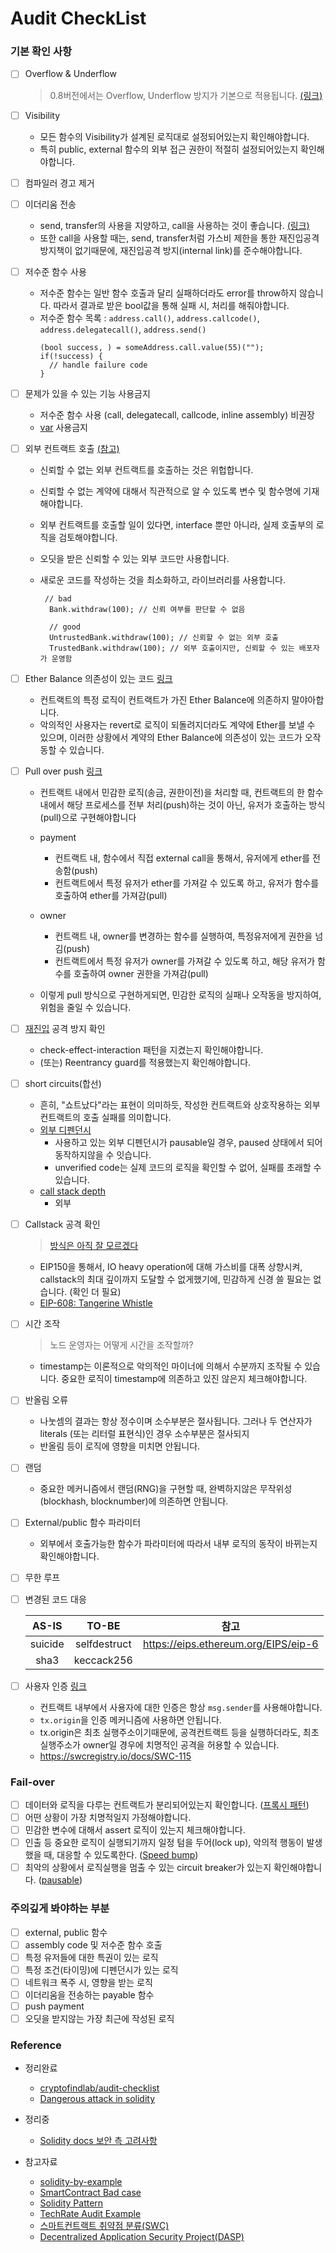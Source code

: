 # Audit CheckList

### 기본 확인 사항

- [ ] Overflow & Underflow
  > 0.8버전에서는 Overflow, Underflow 방지가 기본으로 적용됩니다. [(링크)](https://docs.soliditylang.org/en/v0.8.13/080-breaking-changes.html#silent-changes-of-the-semantics)
- [ ] Visibility
  - 모든 함수의 Visibility가 설계된 로직대로 설정되어있는지 확인해야합니다.
  - 특히 public, external 함수의 외부 접근 권한이 적절히 설정되어있는지 확인해야합니다.
- [ ] 컴파일러 경고 제거
- [ ] 이더리움 전송

  - send, transfer의 사용을 지양하고, call을 사용하는 것이 좋습니다. [(링크)](https://consensys.github.io/smart-contract-best-practices/development-recommendations/general/external-calls/#dont-use-transfer-or-send)
  - 또한 call을 사용할 때는, send, transfer처럼 가스비 제한을 통한 재진입공격 방지책이 없기때문에, 재진입공격 방지(internal link)를 준수해야합니다.

- [ ] 저수준 함수 사용
  - 저수준 함수는 일반 함수 호출과 달리 실패하더라도 error를 throw하지 않습니다. 따라서 결과로 받은 bool값을 통해 실패 시, 처리를 해줘야합니다.
  - 저수준 함수 목록 : `address.call()`, `address.callcode()`, `address.delegatecall()`, `address.send()`
    ```
    (bool success, ) = someAddress.call.value(55)("");
    if(!success) {
      // handle failure code
    }
    ```
- [ ] 문제가 있을 수 있는 기능 사용금지

  - 저수준 함수 사용 (call, delegatecall, callcode, inline assembly) 비권장
  - [var](https://solidity-kr.readthedocs.io/ko/latest/types.html#type-deduction) 사용금지

- [ ] 외부 컨트랙트 호출 [(참고)](https://consensys.github.io/smart-contract-best-practices/development-recommendations/general/external-calls/#use-caution-when-making-external-calls)

  - 신뢰할 수 없는 외부 컨트랙트를 호출하는 것은 위헙합니다.
  - 신뢰할 수 없는 계약에 대해서 직관적으로 알 수 있도록 변수 및 함수명에 기재해야합니다.
  - 외부 컨트랙트를 호출할 일이 있다면, interface 뿐만 아니라, 실제 호출부의 로직을 검토해야합니다.
  - 오딧을 받은 신뢰할 수 있는 외부 코드만 사용합니다.
  - 새로운 코드를 작성하는 것을 최소화하고, 라이브러리를 사용합니다.

    ```
     // bad
      Bank.withdraw(100); // 신뢰 여부를 판단할 수 없음

      // good
      UntrustedBank.withdraw(100); // 신뢰할 수 없는 외부 호출
      TrustedBank.withdraw(100); // 외부 호출이지만, 신뢰할 수 있는 배포자가 운영함
    ```

- [ ] Ether Balance 의존성이 있는 코드 [링크](https://consensys.github.io/smart-contract-best-practices/development-recommendations/general/force-feeding/)

  - 컨트랙트의 특정 로직이 컨트랙트가 가진 Ether Balance에 의존하지 말야아합니다.
  - 악의적인 사용자는 revert로 로직이 되돌려지더라도 계약에 Ether를 보낼 수 있으며, 이러한 상황에서 계약의 Ether Balance에 의존성이 있는 코드가 오작동할 수 있습니다.

- [ ] Pull over push [링크](https://consensys.github.io/smart-contract-best-practices/development-recommendations/general/external-calls/#favor-pull-over-push-for-external-calls)

  - 컨트랙트 내에서 민감한 로직(송금, 권한이전)을 처리할 때, 컨트랙트의 한 함수 내에서 해당 프로세스를 전부 처리(push)하는 것이 아닌, 유저가 호출하는 방식(pull)으로 구현해야합니다
  - payment

    - 컨트랙트 내, 함수에서 직접 external call을 통해서, 유저에게 ether를 전송함(push)
    - 컨트랙트에서 특정 유저가 ether를 가져갈 수 있도록 하고, 유저가 함수를 호출하여 ether를 가져감(pull)

  - owner

    - 컨트랙트 내, owner를 변경하는 함수를 실행하여, 특정유저에게 권한을 넘김(push)
    - 컨트랙트에서 특정 유저가 owner를 가져갈 수 있도록 하고, 해당 유저가 함수를 호출하여 owner 권한을 가져감(pull)

  - 이렇게 pull 방식으로 구현하게되면, 민감한 로직의 실패나 오작동을 방지하여, 위험을 줄일 수 있습니다.

- [ ] [재진입](https://www.mk.co.kr/news/economy/view/2020/05/456982/) 공격 방지 확인
  - check-effect-interaction 패턴을 지켰는지 확인해야합니다.
  - (또는) Reentrancy guard를 적용했는지 확인해야합니다.
- [ ] short circuits(합선)

  - 흔히, "쇼트났다"라는 표현이 의미하듯, 작성한 컨트랙트와 상호작용하는 외부 컨트랙트의 호출 실패를 의미합니다.
  - [외부 디펜던시](https://medium.com/@danielque/what-we-learned-from-auditing-the-top-20-erc20-token-contracts-7526ef3b6fb1)
    - 사용하고 있는 외부 디펜던시가 pausable일 경우, paused 상태에서 되어 동작하지않을 수 잇습니다.
    - unverified code는 실제 코드의 로직을 확인할 수 없어, 실패를 초래할 수 있습니다.
  - [call stack depth](https://docs.soliditylang.org/en/v0.8.13/security-considerations.html?highlight=call%20stack#call-stack-depth)
    - 외부

- [ ] Callstack 공격 확인

  > [방식은 아직 잘 모르겠다](https://hackernoon.com/smart-contract-attacks-part-2-ponzi-games-gone-wrong-d5a8b1a98dd8)

  - EIP150을 통해서, IO heavy operation에 대해 가스비를 대폭 상향시켜, callstack의 최대 깊이까지 도달할 수 없게했기에, 민감하게 신경 쓸 필요는 없습니다. (확인 더 필요)
  - [EIP-608: Tangerine Whistle](https://eips.ethereum.org/EIPS/eip-608)

- [ ] 시간 조작

  > 노드 운영자는 어떻게 시간을 조작할까?

  - timestamp는 이론적으로 악의적인 마이너에 의해서 수분까지 조작될 수 있습니다. 중요한 로직이 timestamp에 의존하고 있진 않은지 체크해야합니다.

- [ ] 반올림 오류

  - 나눗셈의 결과는 항상 정수이며 소수부분은 절사됩니다. 그러나 두 연산자가 literals (또는 리터럴 표현식)인 경우 소수부분은 절사되지
  - 반올림 등이 로직에 영향을 미치면 안됩니다.

- [ ] 랜덤

  - 중요한 메커니즘에서 랜덤(RNG)을 구현할 때, 완벽하지않은 무작위성(blockhash, blocknumber)에 의존하면 안됩니다.

- [ ] External/public 함수 파라미터

  - 외부에서 호출가능한 함수가 파라미터에 따라서 내부 로직의 동작이 바뀌는지 확인해야합니다.

- [ ] 무한 루프

- [ ] 변경된 코드 대응

  |  AS-IS  |    TO-BE     |                 참고                 |
  | :-----: | :----------: | :----------------------------------: |
  | suicide | selfdestruct | https://eips.ethereum.org/EIPS/eip-6 |
  |  sha3   |  keccack256  |

- [ ] 사용자 인증 [링크](https://docs.soliditylang.org/en/v0.8.13/security-considerations.html?highlight=tx.origin#tx-origin)
  - 컨트랙트 내부에서 사용자에 대한 인증은 항상 `msg.sender`를 사용해야합니다.
  - `tx.origin`을 인증 메커니즘에 사용하면 안됩니다.
  - tx.origin은 최초 실행주소이기때문에, 공격컨트랙트 등을 실행하더라도, 최초 실행주소가 owner일 경우에 치명적인 공격을 허용할 수 있습니다.
  - https://swcregistry.io/docs/SWC-115

### Fail-over

- [ ] 데이터와 로직을 다루는 컨트랙트가 분리되어있는지 확인합니다. ([프록시 패턴](https://blog.openzeppelin.com/proxy-patterns/))
- [ ] 어떤 상황이 가장 치명적일지 가정해야합니다.
- [ ] 민감한 변수에 대해서 assert 로직이 있는지 체크해야합니다.
- [ ] 인출 등 중요한 로직이 실행되기까지 일정 텀을 두어(lock up), 악의적 행동이 발생했을 때, 대응할 수 있도록한다. ([Speed bump](https://consensys.github.io/smart-contract-best-practices/development-recommendations/precautions/speed-bumps/))
- [ ] 최악의 상황에서 로직실행을 멈출 수 있는 circuit breaker가 있는지 확인해야합니다. ([pausable](https://docs.openzeppelin.com/contracts/2.x/api/lifecycle))

### 주의깊게 봐야하는 부분

- [ ] external, public 함수
- [ ] assembly code 및 저수준 함수 호출
- [ ] 특정 유저들에 대한 특권이 있는 로직
- [ ] 특정 조건(타이밍)에 디펜던시가 있는 로직
- [ ] 네트워크 폭주 시, 영향을 받는 로직
- [ ] 이더리움을 전송하는 payable 함수
- [ ] push payment
- [ ] 오딧을 받지않는 가장 최근에 작성된 로직

### Reference

- 정리완료

  - [cryptofindlab/audit-checklist](https://github.com/cryptofinlabs/audit-checklist)
  - [Dangerous attack in solidity](https://medium.com/ethereum-developers/how-to-audit-a-smart-contract-most-dangerous-attacks-in-solidity-ae402a7e7868)

- 정리중

  - [Solidity docs 보안 측 고려사항](https://docs.soliditylang.org/en/v0.8.13/security-considerations.html)

- 참고자료
  - [solidity-by-example](https://solidity-by-example.org/)
  - [SmartContract Bad case](https://github.com/crytic/not-so-smart-contracts)
  - [Solidity Pattern](https://github.com/fravoll/solidity-patterns)
  - [TechRate Audit Example](https://github.com/TechRate/Smart-Contract-Audits)
  - [스마트컨트랙트 취약점 분류(SWC)](https://swcregistry.io/docs/SWC-100)
  - [Decentralized Application Security Project(DASP)](https://dasp.co/#item-1)
